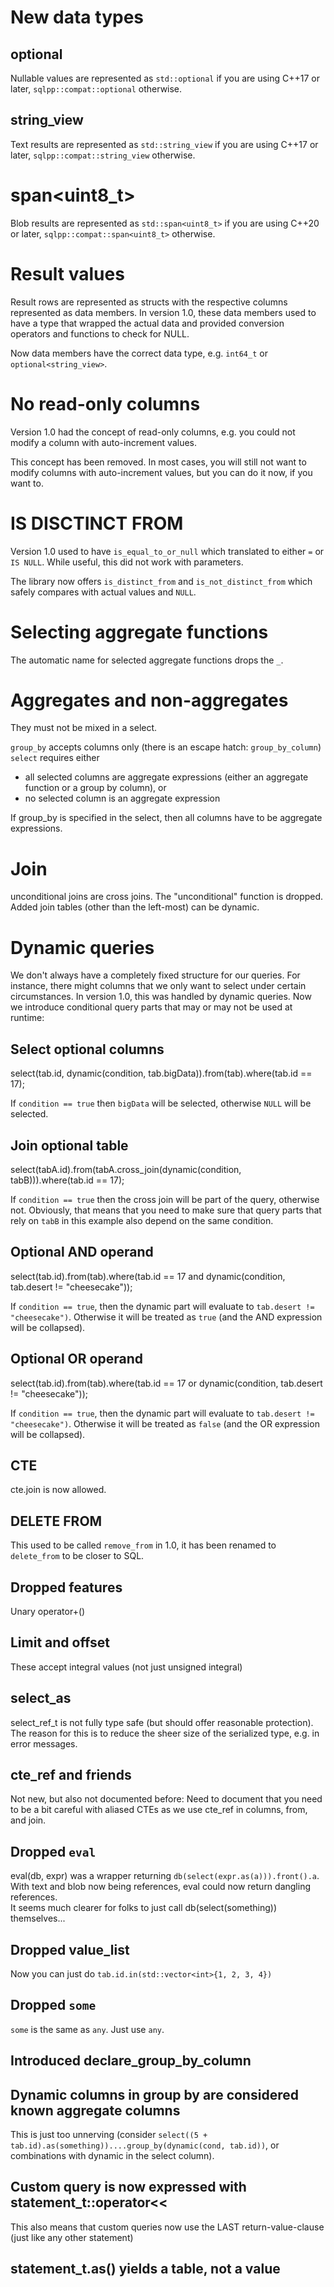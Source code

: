 # New data types

## optional
Nullable values are represented as `std::optional` if you are using C++17 or later, `sqlpp::compat::optional` otherwise.

## string_view
Text results are represented as `std::string_view` if you are using C++17 or later, `sqlpp::compat::string_view` otherwise.

# span<uint8_t>
Blob results are represented as `std::span<uint8_t>` if you are using C++20 or later, `sqlpp::compat::span<uint8_t>` otherwise.

# Result values
Result rows are represented as structs with the respective columns represented as data members. In version 1.0, these data members used to have a type that wrapped the actual data and provided conversion operators and functions to check for NULL.

Now data members have the correct data type, e.g. `int64_t` or `optional<string_view>`.

# No read-only columns
Version 1.0 had the concept of read-only columns, e.g. you could not modify a column with auto-increment values.

This concept has been removed. In most cases, you will still not want to modify columns with auto-increment values, but you can do it now, if you want to.

# IS DISCTINCT FROM
Version 1.0 used to have `is_equal_to_or_null` which translated to either `=` or `IS NULL`. While useful, this did not work with parameters.

The library now offers `is_distinct_from` and `is_not_distinct_from` which safely compares with actual values and `NULL`.

# Selecting aggregate functions
The automatic name for selected aggregate functions drops the `_`.

# Aggregates and non-aggregates
They must not be mixed in a select.

`group_by` accepts columns only (there is an escape hatch: `group_by_column`)
`select` requires either
- all selected columns are aggregate expressions (either an aggregate function or a group by column), or
- no selected column is an aggregate expression

If group_by is specified in the select, then all columns have to be aggregate expressions.

# Join
unconditional joins are cross joins. The "unconditional" function is dropped.
Added join tables (other than the left-most) can be dynamic.

# Dynamic queries
We don't always have a completely fixed structure for our queries. For instance, there might columns that we only want to select under certain circumstances. In version 1.0, this was handled by dynamic queries. Now we introduce conditional query parts that may or may not be used at runtime:

## Select optional columns
select(tab.id, dynamic(condition, tab.bigData)).from(tab).where(tab.id == 17);

If `condition == true` then `bigData` will be selected, otherwise `NULL` will be selected.

## Join optional table
select(tabA.id).from(tabA.cross_join(dynamic(condition, tabB))).where(tab.id == 17);

If `condition == true` then the cross join will be part of the query, otherwise not. Obviously, that means that you need to make sure that query parts that rely on `tabB` in this example also depend on the same condition.

## Optional AND operand
select(tab.id).from(tab).where(tab.id == 17 and dynamic(condition, tab.desert != "cheesecake"));

If `condition == true`, then the dynamic part will evaluate to `tab.desert != "cheesecake")`. Otherwise it will be treated as `true` (and the AND expression will be collapsed).

## Optional OR operand
select(tab.id).from(tab).where(tab.id == 17 or dynamic(condition, tab.desert != "cheesecake"));

If `condition == true`, then the dynamic part will evaluate to `tab.desert != "cheesecake")`. Otherwise it will be treated as `false` (and the OR expression will be collapsed).

## CTE
cte.join is now allowed.

## DELETE FROM
This used to be called `remove_from` in 1.0, it has been renamed to `delete_from` to be closer to SQL.

## Dropped features
Unary operator+()

## Limit and offset
These accept integral values (not just unsigned integral)

## select_as
select_ref_t is not fully type safe (but should offer reasonable protection).
The reason for this is to reduce the sheer size of the serialized type, e.g. in error messages.

## cte_ref and friends
Not new, but also not documented before: Need to document that you need to be a bit careful with aliased CTEs as we use cte_ref in columns, from, and join.

## Dropped `eval`
eval(db, expr) was a wrapper returning `db(select(expr.as(a))).front().a`. With text and blob now being references, eval could now return dangling references.\
It seems much clearer for folks to just call db(select(something)) themselves...

## Dropped value_list
Now you can just do `tab.id.in(std::vector<int>{1, 2, 3, 4})`

## Dropped `some`
`some` is the same as `any`. Just use `any`.

## Introduced declare_group_by_column

## Dynamic columns in group by are considered known aggregate columns
This is just too unnerving (consider `select((5 + tab.id).as(something))....group_by(dynamic(cond, tab.id))`, or combinations with dynamic in the select column).

## Custom query is now expressed with statement_t::operator<<
This also means that custom queries now use the LAST return-value-clause (just like any other statement)

## statement_t.as() yields a table, not a value

